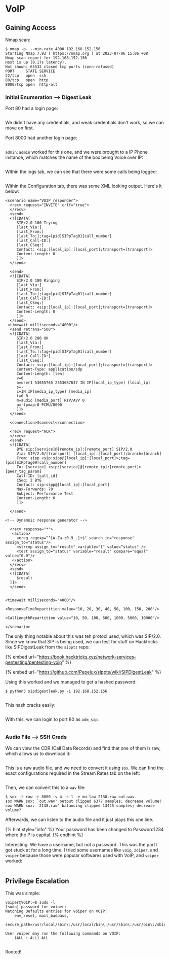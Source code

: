 # VoIP

## Gaining Access

Nmap scan:

```
$ nmap -p- --min-rate 4000 192.168.152.156
Starting Nmap 7.93 ( https://nmap.org ) at 2023-07-06 15:06 +08
Nmap scan report for 192.168.152.156
Host is up (0.17s latency).
Not shown: 65532 closed tcp ports (conn-refused)
PORT     STATE SERVICE
22/tcp   open  ssh
80/tcp   open  http
8000/tcp open  http-alt
```

### Initial Enumeration --> Digest Leak

Port 80 had a login page:

<figure><img src="../../../.gitbook/assets/image (11) (4) (3).png" alt=""><figcaption></figcaption></figure>

We didn't have any credentials, and weak credentials don't work, so we can move on first.

Port 8000 had another login page:

<figure><img src="../../../.gitbook/assets/image (99).png" alt=""><figcaption></figcaption></figure>

`admin:admin` worked for this one, and we were brought to a IP Phone instance, which matches the name of the box being Voice over IP:

<figure><img src="../../../.gitbook/assets/image (9) (11).png" alt=""><figcaption></figcaption></figure>

Within the logs tab, we can see that there were some calls being logged:

<figure><img src="../../../.gitbook/assets/image (7) (1).png" alt=""><figcaption></figcaption></figure>

Within the Configuration tab, there was some XML looking output. Here's it below:

```markup
<scenario name="VOIP responder">
  <recv request="INVITE" crlf="true">
  </recv>
  <send>
  <![CDATA[
     SIP/2.0 100 Trying
     [last_Via:]
     [last_From:]
     [last_To:];tag=[pid]SIPpTag01[call_number]
     [last_Call-ID:]
     [last_CSeq:]
     Contact: <sip:[local_ip]:[local_port];transport=[transport]>
     Content-Length: 0
     ]]>
  </send>

  <send>
  <![CDATA[
     SIP/2.0 180 Ringing
     [last_Via:]
     [last_From:]
     [last_To:];tag=[pid]SIPpTag01[call_number]
     [last_Call-ID:]
     [last_CSeq:]
     Contact: <sip:[local_ip]:[local_port];transport=[transport]>
     Content-Length: 0
     ]]>
  </send>
 <timewait milliseconds="4000"/>
  <send retrans="500">
  <![CDATA[
     SIP/2.0 200 OK
     [last_Via:]
     [last_From:]
     [last_To:];tag=[pid]SIPpTag01[call_number]
     [last_Call-ID:]
     [last_CSeq:]
     Contact: <sip:[local_ip]:[local_port];transport=[transport]>
     Content-Type: application/sdp
     Content-Length: [len]
     v=0
     o=user1 53655765 2353687637 IN IP[local_ip_type] [local_ip]
     s=-
     c=IN IP[media_ip_type] [media_ip]
     t=0 0
     m=audio [media_port] RTP/AVP 0
     a=rtpmap:0 PCMU/8000
     ]]>
  </send>

  <connection>$connect</connection>

  <recv request="ACK">
  </recv>
  <send>
  <![CDATA[
     BYE sip:[service]@[remote_ip]:[remote_port] SIP/2.0
     Via: SIP/2.0/[transport] [local_ip]:[local_port];branch=[branch]
     From: sipp <sip:sipp@[local_ip]:[local_port]>;tag=[pid]SIPpTag09[call_number]
     To: [service] <sip:[service]@[remote_ip]:[remote_port]>[peer_tag_param]
     Call-ID: [call_id]
     CSeq: 2 BYE
     Contact: sip:sipp@[local_ip]:[local_port]
     Max-Forwards: 70
     Subject: Performance Test
     Content-Length: 0
     ]]>

  </send>

<!-- Dynamnic response generator -->

  <recv response="*">
   <action>
     <ereg regexp=“^[A-Za-z0-9_.]+$" search_in="response" assign_to="status"/>
     <strcmp assign_to="result" variable="1" value=“status" />
     <test assign_to="status" variable="result" compare="equal" value="0.0"/>
   </action>
  </recv>
  <send>
  <![CDATA[
     $result
  ]]>
  </send>


<timewait milliseconds="4000"/>

<ResponseTimeRepartition value="10, 20, 30, 40, 50, 100, 150, 200"/>

<CallLengthRepartition value="10, 50, 100, 500, 1000, 5000, 10000"/>

</scenario> 
```

The only thing notable about this was teh protocl used, which was SIP/2.0. Since we know that SIP is being used, we can test for stuff on Hacktricks like SIPDigestLeak from the `sippts` repo:

{% embed url="https://book.hacktricks.xyz/network-services-pentesting/pentesting-voip" %}

{% embed url="https://github.com/Pepelux/sippts/wiki/SIPDigestLeak" %}

Using this worked and we managed to get a hashed password:

```
$ python3 sipdigestleak.py -i 192.168.152.156
```

<figure><img src="../../../.gitbook/assets/image (8) (12).png" alt=""><figcaption></figcaption></figure>

This hash cracks easily:

<figure><img src="../../../.gitbook/assets/image (5) (3).png" alt=""><figcaption></figcaption></figure>

With this, we can login to port 80 as `adm_sip`.&#x20;

<figure><img src="../../../.gitbook/assets/image (2) (12).png" alt=""><figcaption></figcaption></figure>

### Audio File --> SSH Creds

We can view the CDR (Call Data Records) and find that one of them is raw, which allows us to download it:

<figure><img src="../../../.gitbook/assets/image (4) (1).png" alt=""><figcaption></figcaption></figure>

This is a raw audio file, and we need to convert it using `sox`. We can find the exact configurations required in the Stream Rates tab on the left:

<figure><img src="../../../.gitbook/assets/image (3) (11).png" alt=""><figcaption></figcaption></figure>

Then, we can convert this to a `wav` file:

```
$ sox -t raw -r 8000 -v 4 -c 1 -e mu-law 2138.raw out.wav
sox WARN sox: `out.wav' output clipped 6377 samples; decrease volume?
sox WARN sox: `2138.raw' balancing clipped 13425 samples; decrease volume?
```

Afterwards, we can listen to the audio file and it just plays this one line.

{% hint style="info" %}
Your password has been changed to Password1234 where the P is capital.
{% endhint %}

Interesting. We have a username, but not a password. This was the part I got stuck at for a long time. I tried some usernames like `voip`, `zoiper`, and `voiper` because those were popular softwares used with VoIP, and `voiper` worked:

<figure><img src="../../../.gitbook/assets/image (10) (6).png" alt=""><figcaption></figcaption></figure>

## Privilege Escalation

This was simple:

```
voiper@VOIP:~$ sudo -l                                                                       
[sudo] password for voiper:                                                                  
Matching Defaults entries for voiper on VOIP:                                                
    env_reset, mail_badpass,                                                                 
    secure_path=/usr/local/sbin\:/usr/local/bin\:/usr/sbin\:/usr/bin\:/sbin\:/bin\:/snap/bin 

User voiper may run the following commands on VOIP:
    (ALL : ALL) ALL
```

<figure><img src="../../../.gitbook/assets/image (6) (3).png" alt=""><figcaption></figcaption></figure>

Rooted!
